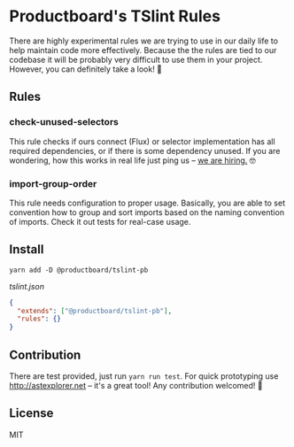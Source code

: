 # Productboard's TSlint Rules

There are highly experimental rules we are trying to use in our daily life to help maintain code more effectively. Because the the rules are tied to our codebase it will be probably very difficult to use them in your project. However, you can definitely take a look! 💪

## Rules

### check-unused-selectors

This rule checks if ours connect (Flux) or selector implementation has all required dependencies, or if there is some dependency unused. If you are wondering, how this works in real life just ping us – [we are hiring.](https://www.productboard.com/careers/senior-javascript-developer-react-js/) 🤓

### import-group-order

This rule needs configuration to proper usage. Basically, you are able to set convention how to group and sort imports based on the naming convention of imports. Check it out tests for real-case usage.

## Install

```
yarn add -D @productboard/tslint-pb
```

_tslint.json_

```json
{
  "extends": ["@productboard/tslint-pb"],
  "rules": {}
}
```

## Contribution

There are test provided, just run `yarn run test`. For quick prototyping use http://astexplorer.net – it's a great tool! Any contribution welcomed! 🙏

## License

MIT
